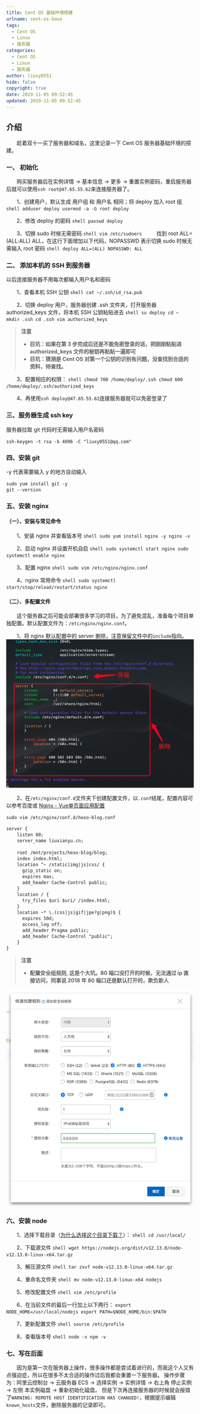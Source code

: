 ```yaml
---
title: Cent OS 基础环境搭建
urlname: cent-os-base
tags:
  - Cent OS
  - Linux
  - 服务器
categories:
  - Cent OS
  - Linux
  - 服务器
author: liuxy0551
hide: false
copyright: true
date: 2019-11-05 09:52:45
updated: 2019-11-05 09:52:45
---
```


## 介绍

　　趁着双十一买了服务器和域名，这里记录一下 Cent OS 服务器基础环境的搭建。
<!--more-->


### 一、 初始化

　　购买服务器后在实例详情 -> 基本信息 -> 更多 -> 重置实例密码，重启服务器后就可以使用`ssh root@47.65.55.62`来连接服务器了。

　　1、创建用户，默认生成 用户组 和 用户名 相同；将 deploy 加入 root 组
    ```shell
    adduser deploy
    usermod -a -G root deploy
    ```
    
　　2、修改 deploy 的密码
    ```shell
    passwd deploy
    ```
    
　　3、切换 sudo 时候无需密码
    ```shell
    vim /etc/sudoers
    ```
　　找到 root ALL=(ALL:ALL) ALL，在这行下面增加以下代码，NOPASSWD 表示切换 sudo 时候无需输入 root 密码
    ```shell
    deploy ALL=(ALL) NOPASSWD: ALL
    ```


### 二、 添加本机的 SSH 到服务器
以后连接服务器不用每次都输入用户名和密码

　　1、查看本机 SSH 公钥
    ```shell
    cat ~/.ssh/id_rsa.pub
    ```
    
　　2、切换 deploy 用户，服务器创建 .ssh 文件夹，打开服务器 authorized_keys 文件，将本机 SSH 公钥粘贴进去
    ```shell
    su deploy
    cd ~
    mkdir .ssh
    cd .ssh
    vim authorized_keys
    ```
>**注意**
>* **巨坑：如果在第 3 步完成后还是不能免密登录的话，把刚刚粘贴进 authorized_keys 文件的秘钥再粘贴一遍即可**
>* **巨坑：猜测是 Cent OS 对第一个公钥的识别有问题，没查找到合适的资料，待查找。**
    
　　3、配置相应的权限：
    ```shell
    chmod 700 /home/deploy/.ssh
    chmod 600 /home/deploy/.ssh/authorized_keys
    ```
    
　　4、再使用`ssh deploy@47.65.55.62`连接服务器就可以免密登录了


### 三、服务器生成 ssh key
服务器拉取 git 代码时无需输入用户名密码
```shell
ssh-keygen -t rsa -b 4096 -C "liuxy0551@qq.com"
```


### 四、安装 git
-y 代表需要输入 y 的地方自动输入
```shell
sudo yum install git -y
git --version
```


### 五、安装 nginx

#### （一）、安装与常见命令

　　1、安装 nginx 并查看版本号
    ```shell
    sudo yum install nginx -y
    nginx -v
    ```

　　2、启动 nginx 并设置开机自启
    ```shell
    sudo systemctl start nginx
    sudo systemctl enable nginx
    ```

　　3、配置 nginx
    ```shell
    sudo vim /etc/nginx/nginx.conf
    ```

　　4、nginx 常用命令
    ```shell
    sudo systemctl start/stop/reload/restart/status nginx
    ```

#### （二）、多配置文件

　　这个服务器之后可能会部署很多学习的项目，为了避免混乱，准备每个项目单独配置。默认配置文件为：`/etc/nginx/nginx.conf`。

　　1、将 nginx 默认配置中的 server 删除，注意保留文件中的`include`指向。
![](/images/posts/cent-os-base/2.png)

　　2、在`/etc/nginx/conf.d`文件夹下创建配置文件，以`.conf`结尾，配置内容可以参考百度或 [Nginx - Vue单页面应用配置](https://blogs.zezeping.com/#/Blog/BlogDetail/16)
```shell
sudo vim /etc/nginx/conf.d/hexo-blog.conf
```
```
server {
    listen 80; 
    server_name liuxianyu.cn;

    root /mnt/projects/hexo-blog/blog;
    index index.html;
    location ^~ /static|img|js|css/ {
      gzip_static on;
      expires max;
      add_header Cache-Control public;
    }
    location / {
      try_files $uri $uri/ /index.html;
    }
    location ~* \.(css|js|gif|jpe?g|png)$ {
      expires 50d;
      access_log off;
      add_header Pragma public;
      add_header Cache-Control "public";
    }
}
```
    
>**注意**
>* **配置安全组规则, 这是个大坑。80 端口没打开的时候，无法通过 ip 直接访问，同事说 2018 年 80 端口还是默认打开的，欺负新人**

![](/images/posts/cent-os-base/1.png)


### 六、安装 node

　　1、选择下载目录（[为什么选择这个目录下载？](https://blog.csdn.net/qq_15766181/article/details/80755786)）：
    ```shell
    cd /usr/local/
    ```

　　2、下载源文件
    ```shell
    wget https://nodejs.org/dist/v12.13.0/node-v12.13.0-linux-x64.tar.gz
    ```

　　3、解压源文件
    ```shell
    tar zxvf node-v12.13.0-linux-x64.tar.gz
    ```

　　4、重命名文件夹
    ```shell
    mv node-v12.13.0-linux-x64 nodejs
    ```

　　5、修改配置文件
    ```shell
    vim /etc/profile
    ```

　　6、在当前文件的最后一行加上以下两行：
    ```
   export NODE_HOME=/usr/local/nodejs
   export PATH=$NODE_HOME/bin:$PATH
    ```

　　7、更新配置文件
    ```shell
    source /etc/profile
    ```

　　8、查看版本号
    ```shell
    node -v
    npm -v
    ```


### 七、写在后面

　　因为是第一次在服务器上操作，很多操作都是尝试着进行的，而我这个人又有点强迫症，所以在很多不太合适的操作过后我都会重置一下服务器。
操作步骤为：阿里云控制台 -> 云服务器 ECS -> 选择实例 -> 实例详情 -> 右上角 停止实例 -> 左侧 本实例磁盘 -> 重新初始化磁盘。
但是下次再连接服务器的时候就会报错了`WARNING: REMOTE HOST IDENTIFICATION HAS CHANGED!`，根据提示编辑`known_hosts`文件，删除服务器的记录即可。
